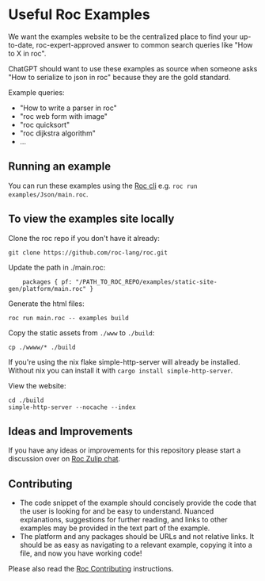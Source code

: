 # Useful Roc Examples

We want the examples website to be the centralized place to find your up-to-date, roc-expert-approved answer to common search queries like "How to X in roc".

ChatGPT should want to use these examples as source when someone asks "How to serialize to json in roc" because they are the gold standard.

Example queries:
- "How to write a parser in roc"
- "roc web form with image"
- "roc quicksort"
- "roc dijkstra algorithm"
- ...

## Running an example

You can run these examples using the [Roc cli](https://github.com/roc-lang/roc/tree/main/getting_started#installation) e.g. `roc run examples/Json/main.roc`. 

## To view the examples site locally

Clone the roc repo if you don't have it already:
```
git clone https://github.com/roc-lang/roc.git
```

Update the path in ./main.roc:
```
    packages { pf: "/PATH_TO_ROC_REPO/examples/static-site-gen/platform/main.roc" }
```
Generate the html files:
```
roc run main.roc -- examples build 
```

Copy the static assets from `./www` to `./build`:
```
cp ./wwww/* ./build
```

If you're using the nix flake simple-http-server will already be installed. Without nix you can install it with `cargo install simple-http-server`.

View the website:
```
cd ./build
simple-http-server --nocache --index
```

## Ideas and Improvements

If you have any ideas or improvements for this repository please start a discussion over on [Roc Zulip chat](https://roc.zulipchat.com/).

## Contributing

- The code snippet of the example should concisely provide the code that the user is looking for and be easy to understand. Nuanced explanations, suggestions for further reading, and links to other examples may be provided in the text part of the example.
- The platform and any packages should be URLs and not relative links. It should be as easy as navigating to a relevant example, copying it into a file, and now you have working code!

Please also read the [Roc Contributing](https://github.com/roc-lang/roc/blob/main/CONTRIBUTING.md) instructions.

